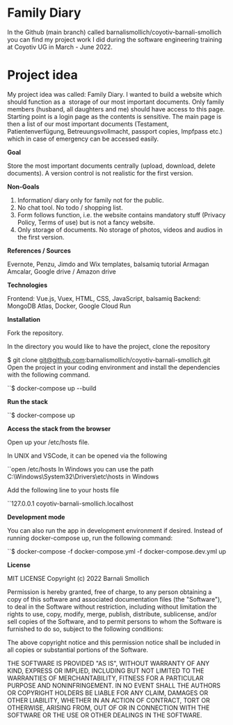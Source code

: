 # **Family Diary**

In the Github (main branch) called barnalismollich/coyotiv-barnali-smollich you can find my project work I did during the software engineering training at Coyotiv UG in March - June 2022.

# **Project idea**

My project idea was called: Family Diary.
I wanted to build a website which should function as a  storage of our most important documents. Only family members (husband, all daughters and me) should have access to this page. Starting point is a login page as the contents is sensitive. The main page is then a list of our most important documents (Testament, Patientenverfügung, Betreuungsvollmacht, passport copies, Impfpass etc.) which in case of emergency can be accessed easily.

**Goal**

Store the most important documents centrally (upload, download, delete documents). A version control is not realistic for the first version.

**Non-Goals**

1. Information/ diary only for family not for the public.
2. No chat tool. No todo / shopping list.
3. Form follows function, i.e. the website contains mandatory stuff (Privacy Policy, Terms of use) but is not a fancy website.
4. Only storage of documents. No storage of photos, videos and audios in the first version.

**References / Sources**

Evernote, Penzu, Jimdo and Wix templates, balsamiq tutorial Armagan Amcalar, Google drive / Amazon drive

**Technologies**

Frontend: Vue.js, Vuex, HTML, CSS, JavaScript, balsamiq
Backend: MongoDB Atlas, Docker, Google Cloud Run

**Installation**

Fork the repository.

In the directory you would like to have the project, clone the repository

$ git clone git@github.com:barnalismollich/coyotiv-barnali-smollich.git
Open the project in your coding environment and install the dependencies with the following command.

``$ docker-compose up --build

**Run the stack**

``$ docker-compose up

**Access the stack from the browser**

Open up your /etc/hosts file.

In UNIX and VSCode, it can be opened via the following

``open /etc/hosts
In Windows you can use the path C:\Windows\System32\Drivers\etc\hosts in Windows

Add the following line to your hosts file

``127.0.0.1 coyotiv-barnali-smollich.localhost

**Development mode**

You can also run the app in development environment if desired. Instead of running docker-compose up, run the following command:

``$ docker-compose -f docker-compose.yml -f docker-compose.dev.yml up

**License**

MIT LICENSE
Copyright (c) 2022 Barnali Smollich

Permission is hereby granted, free of charge, to any person obtaining a copy of this software and associated documentation files (the "Software"), to deal in the Software without restriction, including without limitation the rights to use, copy, modify, merge, publish, distribute, sublicense, and/or sell copies of the Software, and to permit persons to whom the Software is furnished to do so, subject to the following conditions:

The above copyright notice and this permission notice shall be
included in all copies or substantial portions of the Software.

THE SOFTWARE IS PROVIDED "AS IS", WITHOUT WARRANTY OF ANY KIND,
EXPRESS OR IMPLIED, INCLUDING BUT NOT LIMITED TO THE WARRANTIES OF MERCHANTABILITY, FITNESS FOR A PARTICULAR PURPOSE AND NONINFRINGEMENT. IN NO EVENT SHALL THE AUTHORS OR COPYRIGHT HOLDERS BE LIABLE FOR ANY CLAIM, DAMAGES OR OTHER LIABILITY, WHETHER IN AN ACTION OF CONTRACT, TORT OR OTHERWISE, ARISING FROM, OUT OF OR IN CONNECTION WITH THE SOFTWARE OR THE USE OR OTHER DEALINGS IN THE SOFTWARE.
